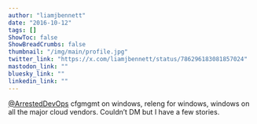 ```yaml
---
author: "liamjbennett"
date: "2016-10-12"
tags: []
ShowToc: false
ShowBreadCrumbs: false
thumbnail: "/img/main/profile.jpg"
twitter_link: "https://x.com/liamjbennett/status/786296183081857024"
mastodon_link: ""
bluesky_link: ""
linkedin_link: ""
---
```


[@ArrestedDevOps](https://x.com/ArrestedDevOps) cfgmgmt on windows, releng for windows, windows on all the major cloud vendors. Couldn’t DM but I have a few stories.

